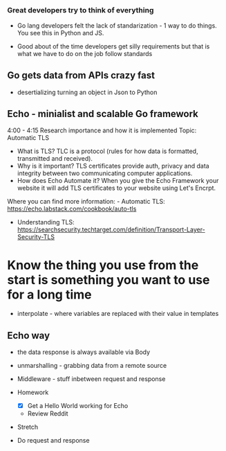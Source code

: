 ## 

### Great developers try to think of everything

- Go lang developers felt the lack of standarization - 1 way to do things. You see this in Python and JS. 

- Good about of the time developers get silly requirements but that is what we have to do on the job follow standards

## Go gets data from APIs crazy fast
- desertializing turning an object in Json to Python

## Echo - minialist and scalable Go framework

4:00 - 4:15
Research importance and how it is implemented
Topic: Automatic TLS
- What is TLS? TLC is a protocol (rules for how data is formatted, transmitted and received).
- Why is it important? TLS certificates provide auth, privacy and data integrity between two communicating computer applications.
- How does Echo Automate it? When you give the Echo Framework your website it will add TLS certificates to your website using Let's Encrpt.

Where you can find more information: - Automatic TLS: https://echo.labstack.com/cookbook/auto-tls
- Understanding TLS: https://searchsecurity.techtarget.com/definition/Transport-Layer-Security-TLS

# Know the thing you use from the start is something you want to use for a long time

- interpolate - where variables are replaced with their value in templates

## Echo way
- the data response is always available via Body 

- unmarshalling - grabbing data from a remote source

- Middleware - stuff inbetween request and response
- Homework
  - [x] Get a Hello World working for Echo
  - Review Reddit 
- Stretch
- Do request and response